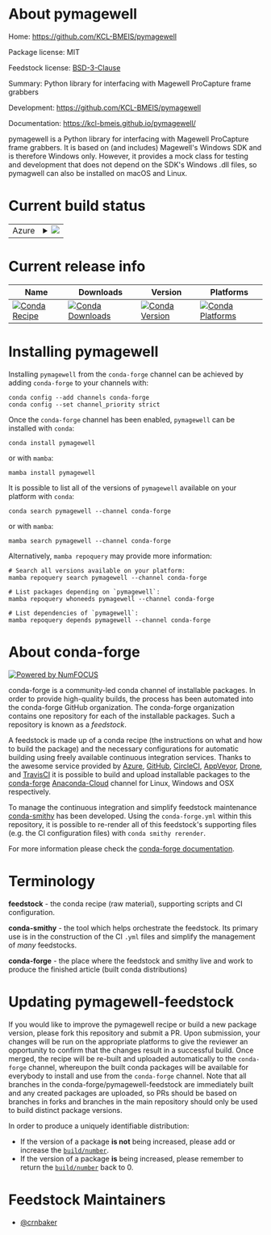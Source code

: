 About pymagewell
================

Home: https://github.com/KCL-BMEIS/pymagewell

Package license: MIT

Feedstock license: [BSD-3-Clause](https://github.com/conda-forge/pymagewell-feedstock/blob/main/LICENSE.txt)

Summary: Python library for interfacing with Magewell ProCapture frame grabbers

Development: https://github.com/KCL-BMEIS/pymagewell

Documentation: https://kcl-bmeis.github.io/pymagewell/

pymagewell is a Python library for interfacing with Magewell ProCapture frame grabbers. It is based on (and includes) Magewell's Windows SDK and is therefore Windows only. However, it provides a mock class for testing and development that does not depend on the SDK's Windows .dll files, so pymagwell can also be installed on macOS and Linux.


Current build status
====================


<table>
    
  <tr>
    <td>Azure</td>
    <td>
      <details>
        <summary>
          <a href="https://dev.azure.com/conda-forge/feedstock-builds/_build/latest?definitionId=15970&branchName=main">
            <img src="https://dev.azure.com/conda-forge/feedstock-builds/_apis/build/status/pymagewell-feedstock?branchName=main">
          </a>
        </summary>
        <table>
          <thead><tr><th>Variant</th><th>Status</th></tr></thead>
          <tbody><tr>
              <td>osx_64_python3.10.____cpython</td>
              <td>
                <a href="https://dev.azure.com/conda-forge/feedstock-builds/_build/latest?definitionId=15970&branchName=main">
                  <img src="https://dev.azure.com/conda-forge/feedstock-builds/_apis/build/status/pymagewell-feedstock?branchName=main&jobName=osx&configuration=osx_64_python3.10.____cpython" alt="variant">
                </a>
              </td>
            </tr><tr>
              <td>osx_64_python3.9.____73_pypy</td>
              <td>
                <a href="https://dev.azure.com/conda-forge/feedstock-builds/_build/latest?definitionId=15970&branchName=main">
                  <img src="https://dev.azure.com/conda-forge/feedstock-builds/_apis/build/status/pymagewell-feedstock?branchName=main&jobName=osx&configuration=osx_64_python3.9.____73_pypy" alt="variant">
                </a>
              </td>
            </tr><tr>
              <td>osx_64_python3.9.____cpython</td>
              <td>
                <a href="https://dev.azure.com/conda-forge/feedstock-builds/_build/latest?definitionId=15970&branchName=main">
                  <img src="https://dev.azure.com/conda-forge/feedstock-builds/_apis/build/status/pymagewell-feedstock?branchName=main&jobName=osx&configuration=osx_64_python3.9.____cpython" alt="variant">
                </a>
              </td>
            </tr><tr>
              <td>osx_arm64_python3.10.____cpython</td>
              <td>
                <a href="https://dev.azure.com/conda-forge/feedstock-builds/_build/latest?definitionId=15970&branchName=main">
                  <img src="https://dev.azure.com/conda-forge/feedstock-builds/_apis/build/status/pymagewell-feedstock?branchName=main&jobName=osx&configuration=osx_arm64_python3.10.____cpython" alt="variant">
                </a>
              </td>
            </tr><tr>
              <td>osx_arm64_python3.9.____cpython</td>
              <td>
                <a href="https://dev.azure.com/conda-forge/feedstock-builds/_build/latest?definitionId=15970&branchName=main">
                  <img src="https://dev.azure.com/conda-forge/feedstock-builds/_apis/build/status/pymagewell-feedstock?branchName=main&jobName=osx&configuration=osx_arm64_python3.9.____cpython" alt="variant">
                </a>
              </td>
            </tr><tr>
              <td>win_64_python3.10.____cpython</td>
              <td>
                <a href="https://dev.azure.com/conda-forge/feedstock-builds/_build/latest?definitionId=15970&branchName=main">
                  <img src="https://dev.azure.com/conda-forge/feedstock-builds/_apis/build/status/pymagewell-feedstock?branchName=main&jobName=win&configuration=win_64_python3.10.____cpython" alt="variant">
                </a>
              </td>
            </tr><tr>
              <td>win_64_python3.9.____73_pypy</td>
              <td>
                <a href="https://dev.azure.com/conda-forge/feedstock-builds/_build/latest?definitionId=15970&branchName=main">
                  <img src="https://dev.azure.com/conda-forge/feedstock-builds/_apis/build/status/pymagewell-feedstock?branchName=main&jobName=win&configuration=win_64_python3.9.____73_pypy" alt="variant">
                </a>
              </td>
            </tr><tr>
              <td>win_64_python3.9.____cpython</td>
              <td>
                <a href="https://dev.azure.com/conda-forge/feedstock-builds/_build/latest?definitionId=15970&branchName=main">
                  <img src="https://dev.azure.com/conda-forge/feedstock-builds/_apis/build/status/pymagewell-feedstock?branchName=main&jobName=win&configuration=win_64_python3.9.____cpython" alt="variant">
                </a>
              </td>
            </tr>
          </tbody>
        </table>
      </details>
    </td>
  </tr>
</table>

Current release info
====================

| Name | Downloads | Version | Platforms |
| --- | --- | --- | --- |
| [![Conda Recipe](https://img.shields.io/badge/recipe-pymagewell-green.svg)](https://anaconda.org/conda-forge/pymagewell) | [![Conda Downloads](https://img.shields.io/conda/dn/conda-forge/pymagewell.svg)](https://anaconda.org/conda-forge/pymagewell) | [![Conda Version](https://img.shields.io/conda/vn/conda-forge/pymagewell.svg)](https://anaconda.org/conda-forge/pymagewell) | [![Conda Platforms](https://img.shields.io/conda/pn/conda-forge/pymagewell.svg)](https://anaconda.org/conda-forge/pymagewell) |

Installing pymagewell
=====================

Installing `pymagewell` from the `conda-forge` channel can be achieved by adding `conda-forge` to your channels with:

```
conda config --add channels conda-forge
conda config --set channel_priority strict
```

Once the `conda-forge` channel has been enabled, `pymagewell` can be installed with `conda`:

```
conda install pymagewell
```

or with `mamba`:

```
mamba install pymagewell
```

It is possible to list all of the versions of `pymagewell` available on your platform with `conda`:

```
conda search pymagewell --channel conda-forge
```

or with `mamba`:

```
mamba search pymagewell --channel conda-forge
```

Alternatively, `mamba repoquery` may provide more information:

```
# Search all versions available on your platform:
mamba repoquery search pymagewell --channel conda-forge

# List packages depending on `pymagewell`:
mamba repoquery whoneeds pymagewell --channel conda-forge

# List dependencies of `pymagewell`:
mamba repoquery depends pymagewell --channel conda-forge
```


About conda-forge
=================

[![Powered by
NumFOCUS](https://img.shields.io/badge/powered%20by-NumFOCUS-orange.svg?style=flat&colorA=E1523D&colorB=007D8A)](https://numfocus.org)

conda-forge is a community-led conda channel of installable packages.
In order to provide high-quality builds, the process has been automated into the
conda-forge GitHub organization. The conda-forge organization contains one repository
for each of the installable packages. Such a repository is known as a *feedstock*.

A feedstock is made up of a conda recipe (the instructions on what and how to build
the package) and the necessary configurations for automatic building using freely
available continuous integration services. Thanks to the awesome service provided by
[Azure](https://azure.microsoft.com/en-us/services/devops/), [GitHub](https://github.com/),
[CircleCI](https://circleci.com/), [AppVeyor](https://www.appveyor.com/),
[Drone](https://cloud.drone.io/welcome), and [TravisCI](https://travis-ci.com/)
it is possible to build and upload installable packages to the
[conda-forge](https://anaconda.org/conda-forge) [Anaconda-Cloud](https://anaconda.org/)
channel for Linux, Windows and OSX respectively.

To manage the continuous integration and simplify feedstock maintenance
[conda-smithy](https://github.com/conda-forge/conda-smithy) has been developed.
Using the ``conda-forge.yml`` within this repository, it is possible to re-render all of
this feedstock's supporting files (e.g. the CI configuration files) with ``conda smithy rerender``.

For more information please check the [conda-forge documentation](https://conda-forge.org/docs/).

Terminology
===========

**feedstock** - the conda recipe (raw material), supporting scripts and CI configuration.

**conda-smithy** - the tool which helps orchestrate the feedstock.
                   Its primary use is in the construction of the CI ``.yml`` files
                   and simplify the management of *many* feedstocks.

**conda-forge** - the place where the feedstock and smithy live and work to
                  produce the finished article (built conda distributions)


Updating pymagewell-feedstock
=============================

If you would like to improve the pymagewell recipe or build a new
package version, please fork this repository and submit a PR. Upon submission,
your changes will be run on the appropriate platforms to give the reviewer an
opportunity to confirm that the changes result in a successful build. Once
merged, the recipe will be re-built and uploaded automatically to the
`conda-forge` channel, whereupon the built conda packages will be available for
everybody to install and use from the `conda-forge` channel.
Note that all branches in the conda-forge/pymagewell-feedstock are
immediately built and any created packages are uploaded, so PRs should be based
on branches in forks and branches in the main repository should only be used to
build distinct package versions.

In order to produce a uniquely identifiable distribution:
 * If the version of a package **is not** being increased, please add or increase
   the [``build/number``](https://docs.conda.io/projects/conda-build/en/latest/resources/define-metadata.html#build-number-and-string).
 * If the version of a package **is** being increased, please remember to return
   the [``build/number``](https://docs.conda.io/projects/conda-build/en/latest/resources/define-metadata.html#build-number-and-string)
   back to 0.

Feedstock Maintainers
=====================

* [@crnbaker](https://github.com/crnbaker/)

